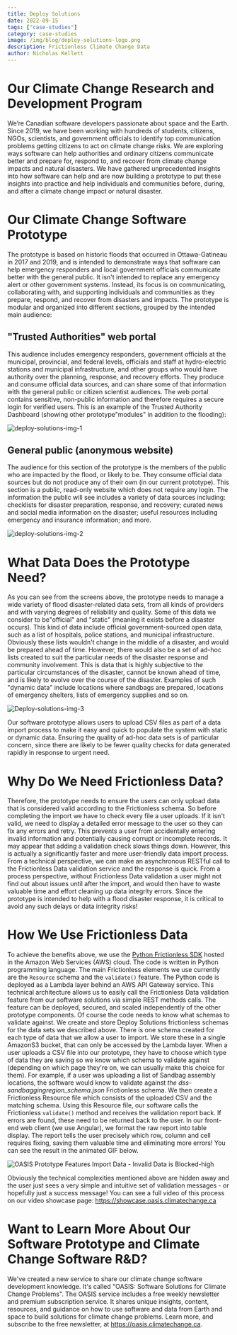```yaml
---
title: Deploy Solutions
date: 2022-09-15
tags: ["case-studies"]
category: case-studies
image: /img/blog/deploy-solutions-logo.png
description: Frictionless Climate Change Data
author: Nicholas Kellett
---
```

# Our Climate Change Research and Development Program
We’re Canadian software developers passionate about space and the Earth.
Since 2019, we have been working with hundreds of students, citizens, NGOs, scientists, and government officials to identify top communication problems getting citizens to act on climate change risks. We are exploring ways software can help authorities and ordinary citizens communicate better and prepare for, respond to, and recover from climate change impacts and natural disasters.
We have gathered unprecedented insights into how software can help and are now building a prototype to put these insights into practice and help individuals and communities before, during, and after a climate change impact or natural disaster. 
 
# Our Climate Change Software Prototype
The prototype is based on historic floods that occurred in Ottawa-Gatineau in 2017 and 2019, and is intended to demonstrate ways that software can help emergency responders and local government officials communicate better with the general public. 
It isn't intended to replace any emergency alert or other government systems. Instead, its focus is on communicating, collaborating with, and supporting individuals and communities as they prepare, respond, and recover from disasters and impacts.
The prototype is modular and organized into different sections, grouped by the intended main audience: 
## "Trusted Authorities" web portal
This audience includes emergency responders, government officials at the municipal, provincial, and federal levels, officials and staff at hydro-electric stations and municipal infrastructure, and other groups who would have authority over the planning, response, and recovery efforts. They produce and consume official data sources, and can share some of that information with the general public or citizen scientist audiences. The web portal contains sensitive, non-public information and therefore requires a secure login for verified users.
This is an example of the Trusted Authority Dashboard (showing other prototype"modules" in addition to the flooding): 
 
![deploy-solutions-img-1](./deploy-solutions-img-1.png)
 
## General public (anonymous website)
The audience for this section of the prototype is the members of the public who are impacted by the flood, or likely to be. They consume official data sources but do not produce any of their own (in our current prototype). This section is a public, read-only website which does not require any login.
The information the public will see includes a variety of data sources including: checklists for disaster preparation, response, and recovery; curated news and social media information on the disaster; useful resources including emergency and insurance information; and more.
 
 ![deploy-solutions-img-2](./Deploy-solutions-img-2.png)
 
# What Data Does the Prototype Need?
As you can see from the screens above, the prototype needs to manage a wide variety of flood disaster-related data sets, from all kinds of providers and with varying degrees of reliability and quality.
Some of this data we consider to be"official" and "static" (meaning it exists before a disaster occurs). This kind of data include official government-sourced open data, such as a list of hospitals, police stations, and municipal infrastructure. 
Obviously these lists wouldn't change in the middle of a disaster, and would be prepared ahead of time.
However, there would also be a set of ad-hoc lists created to suit the particular needs of the disaster response and community involvement. This is data that is highly subjective to the particular circumstances of the disaster, cannot be known ahead of time, and is likely to evolve over the course of the disaster. 
Examples of such "dynamic data" include locations where sandbags are prepared, locations of emergency shelters, lists of emergency supplies and so on. 
 
 ![Deploy-solutions-img-3](./deploy-solutions-img-3.png)

Our software prototype allows users to upload CSV files as part of a data import process to make it easy and quick to populate the system with static or dynamic data. 
Ensuring the quality of ad-hoc data sets is of particular concern, since there are likely to be fewer quality checks for data generated rapidly in response to urgent need.
 
# Why Do We Need Frictionless Data?
Therefore, the prototype needs to ensure the users can only upload data that is considered valid according to the Frictionless schema. So before completing the import we have to check every file a user uploads. If it isn't valid, we need to display a detailed error message to the user so they can fix any errors and retry. 
This prevents a user from accidentally entering invalid information and potentially causing corrupt or incomplete records. 
It may appear that adding a validation check slows things down. However, this is actually a significantly faster and more user-friendly data import process. From a technical perspective, we can make an asynchronous RESTful call to the Frictionless Data validation service and the response is quick. From a process perspective, without Frictionless Data validation a user might not find out about issues until after the import, and would then have to waste valuable time and effort cleaning up data integrity errors.
Since the prototype is intended to help with a flood disaster response, it is critical to avoid any such delays or data integrity risks!
 
# How We Use Frictionless Data
To achieve the benefits above, we use the [Python Frictionless SDK](https://framework.frictionlessdata.io/) hosted in the Amazon Web Services (AWS) cloud. 
The code is written in Python programming language. The main Frictionless elements we use currently are the `Resource` schema and the `validate()` feature. The Python code is deployed as a Lambda layer behind an AWS API Gateway service.
This technical architecture allows us to easily call the Frictionless Data validation feature from our software solutions via simple REST methods calls. The feature can be deployed, secured, and scaled independently of the other prototype components.
Of course the code needs to know what schemas to validate against. We create and store Deploy Solutions frictionless schemas for the data sets we described above. There is one schema created for each type of data that we allow a user to import. We store these in a single AmazonS3 bucket, that can only be accessed by the Lambda layer.
When a user uploads a CSV file into our prototype, they have to choose which type of data they are saving so we know which schema to validate against (depending on which page they're on, we can usually make this choice for them). 
For example, if a user was uploading a list of Sandbag assembly locations, the software would know to validate against _the dss-sandbaggingregion_schema.json_ Frictionless schema.
We then create a Frictionless Resource file which consists of the uploaded CSV and the matching schema. Using this Resource file, our software calls the Frictionless `validate()` method and receives the validation report back.
If errors are found, these need to be returned back to the user. In our front-end web client (we use Angular), we format the raw report into table display. The report tells the user precisely which row, column and cell requires fixing, saving them valuable time and eliminating more errors!
You can see the result in the animated GIF below.
 
![OASIS Prototype Features Import Data - Invalid Data is Blocked-high](./OASIS-Prototype-Features-Import-Data.gif)
 
Obviously the technical complexities mentioned above are hidden away and the user just sees a very simple and intuitive set of validation messages - or hopefully just a success message!
You can see a full video of this process on our video showcase page: https://showcase.oasis.climatechange.ca
 
# Want to Learn More About Our Software Prototype and Climate Change Software R&D?
We've created a new service to share our climate change software development knowledge. It's called "OASIS: Software Solutions for Climate Change Problems".
The OASIS service includes a free weekly newsletter and premium subscription service. It shares unique insights, content, resources, and guidance on how to use software and data from Earth and space to build solutions for climate change problems.
Learn more, and subscribe to the free newsletter, at https://oasis.climatechange.ca.
